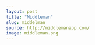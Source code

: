 ```yaml
---
layout: post
title: "Middleman"
slug: middelman
source: http://middlemanapp.com/
image: middleman.png
---
```


